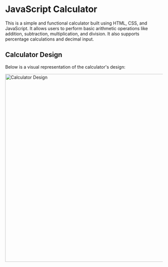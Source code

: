 # JavaScript Calculator

This is a simple and functional calculator built using HTML, CSS, and JavaScript. It allows users to perform basic arithmetic operations like addition, subtraction, multiplication, and division. It also supports percentage calculations and decimal input.

## Calculator Design

Below is a visual representation of the calculator's design:

<img src="images/calculator-screenshot.png" alt="Calculator Design" width="600" />

